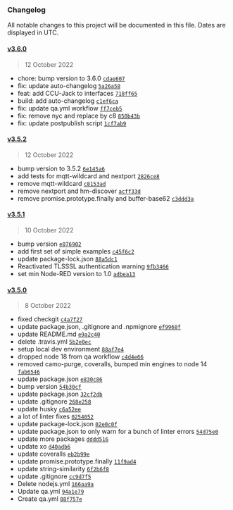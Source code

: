 ### Changelog

All notable changes to this project will be documented in this file. Dates are displayed in UTC.

#### [v3.6.0](https://github.com/ptweety/node-red-contrib-ccu/compare/v3.5.2...v3.6.0)

> 12 October 2022

- chore: bump version to 3.6.0 [`cdae607`](https://github.com/ptweety/node-red-contrib-ccu/commit/cdae607042b4700dd6887467da3d5213f836822c)
- fix: update auto-changelog [`5a26a58`](https://github.com/ptweety/node-red-contrib-ccu/commit/5a26a584561779588e1d93916c3183de0ad1df3f)
- feat: add CCU-Jack to interfaces [`718ff65`](https://github.com/ptweety/node-red-contrib-ccu/commit/718ff65264463e0a18552536bb0ce7bc3b6c50eb)
- build: add auto-changelog [`c1ef6ca`](https://github.com/ptweety/node-red-contrib-ccu/commit/c1ef6ca96c9b84b3418b5b830aa53aede1192ddf)
- fix: update qa.yml workflow [`ff7ceb5`](https://github.com/ptweety/node-red-contrib-ccu/commit/ff7ceb53ecc3b9b4a9fd81587e8d7f1e1ee8e252)
- fix: remove nyc and replace by c8 [`850b43b`](https://github.com/ptweety/node-red-contrib-ccu/commit/850b43b15e82c46cab3b4c5035efd6689980cc4d)
- fix: update postpublish script [`1cf7ab9`](https://github.com/ptweety/node-red-contrib-ccu/commit/1cf7ab9451d81cfd3976cdc474ccb3c1d527bc18)

#### [v3.5.2](https://github.com/ptweety/node-red-contrib-ccu/compare/v3.5.1...v3.5.2)

> 12 October 2022

- bump version to 3.5.2 [`6e145a6`](https://github.com/ptweety/node-red-contrib-ccu/commit/6e145a62ae59e3c4e47378744862b91c9b0e8a61)
- add tests for mqtt-wildcard and nextport [`2826ce8`](https://github.com/ptweety/node-red-contrib-ccu/commit/2826ce8feafc36ca12d05c61c210505ac88c43ab)
- remove mqtt-wildcard [`c8153ad`](https://github.com/ptweety/node-red-contrib-ccu/commit/c8153ad3522bc323735a2b541a91ee475a3b1477)
- remove nextport and hm-discover [`acff33d`](https://github.com/ptweety/node-red-contrib-ccu/commit/acff33d571d4d637bb86f68fc82c21a7d83264e1)
- remove promise.prototype.finally and buffer-base62 [`c3ddd3a`](https://github.com/ptweety/node-red-contrib-ccu/commit/c3ddd3a8622a167b1a4af1f3233b3c0202d88255)

#### [v3.5.1](https://github.com/ptweety/node-red-contrib-ccu/compare/v3.5.0...v3.5.1)

> 10 October 2022

- bump version [`e076902`](https://github.com/ptweety/node-red-contrib-ccu/commit/e076902bb64dba54e4f65c301c75315a1a350c4d)
- add first set of simple examples [`c45f6c2`](https://github.com/ptweety/node-red-contrib-ccu/commit/c45f6c2e1f1522370c2864ed9e3ce96d122b3de4)
- update package-lock.json [`88a5dc1`](https://github.com/ptweety/node-red-contrib-ccu/commit/88a5dc1df4fcee609b7d467fa5a433972aafde2e)
- Reactivated TLSSSL authentication warning [`9fb3466`](https://github.com/ptweety/node-red-contrib-ccu/commit/9fb3466d16d640b11cec22ab47fdd62c7a367d3b)
- set min Node-RED version to 1.0 [`adbea13`](https://github.com/ptweety/node-red-contrib-ccu/commit/adbea139b1d04eb0c4148034aa2af3a0aa8eb9a3)

#### [v3.5.0](https://github.com/ptweety/node-red-contrib-ccu/compare/v3.4.2...v3.5.0)

> 8 October 2022

- fixed checkgit [`c4a7f27`](https://github.com/ptweety/node-red-contrib-ccu/commit/c4a7f2716ef89a73be94ecbdbdcbb73c4ddd1475)
- update package.json, .gitignore and .npmignore [`ef9968f`](https://github.com/ptweety/node-red-contrib-ccu/commit/ef9968f7c024b8c9618235e897a7cf4bac7c71e6)
- update README.md [`e9a2c40`](https://github.com/ptweety/node-red-contrib-ccu/commit/e9a2c40976680a4bcb74c69dbf5d3baec4e133bc)
- delete .travis.yml [`5b2e0ec`](https://github.com/ptweety/node-red-contrib-ccu/commit/5b2e0ecddbb1f8baa52097b95b4474d8539d5afc)
- setup local dev environment [`88af7e4`](https://github.com/ptweety/node-red-contrib-ccu/commit/88af7e45f17591de76fc7f45ac5682171c7f4b64)
- dropped node 18 from qa workflow [`c4d4e66`](https://github.com/ptweety/node-red-contrib-ccu/commit/c4d4e663634fb4d0bea370a3aa5c3f28d1708e3a)
- removed camo-purge, coveralls, bumped min engines to node 14 [`fab6546`](https://github.com/ptweety/node-red-contrib-ccu/commit/fab65464ec44302dcd4e5ddc3d63430e14f4aa4c)
- update package.json [`e830c86`](https://github.com/ptweety/node-red-contrib-ccu/commit/e830c8625bdb1f0c041ca3d3c407c54a019c048a)
- bump version [`54b30cf`](https://github.com/ptweety/node-red-contrib-ccu/commit/54b30cf414e06f6f1212d16447f5fd7ba2d59b12)
- update package.json [`32cf2db`](https://github.com/ptweety/node-red-contrib-ccu/commit/32cf2dbf05d94127406bfb5a30dd70fd880fe400)
- update .gitignore [`268e258`](https://github.com/ptweety/node-red-contrib-ccu/commit/268e258c11a0cf1645ac6e7d36300037320c2714)
- update husky [`c6a52ee`](https://github.com/ptweety/node-red-contrib-ccu/commit/c6a52ee8cb9e03e68e3b00a4942cdea631d98ffd)
- a lot of linter fixes [`0254052`](https://github.com/ptweety/node-red-contrib-ccu/commit/0254052e47c94438a681b8b58dc8d90cf7b3bb14)
- update package-lock.json [`02e0c0f`](https://github.com/ptweety/node-red-contrib-ccu/commit/02e0c0f5e302097c95cdb46fdb9e315dd6d470fd)
- update package.json to only warn for a bunch of linter errors [`54d75e0`](https://github.com/ptweety/node-red-contrib-ccu/commit/54d75e0ba3451a12879534d1270174b72133b125)
- update more packages [`dddd516`](https://github.com/ptweety/node-red-contrib-ccu/commit/dddd516235d97f381dc04e63e94eb422a795cd77)
- update xo [`d40adb6`](https://github.com/ptweety/node-red-contrib-ccu/commit/d40adb60494f9366be7e94cf5e1390976cf64fb4)
- update coveralls [`eb2b99e`](https://github.com/ptweety/node-red-contrib-ccu/commit/eb2b99e70f709abcbdfe015040761d5e32516126)
- update promise.prototype.finally [`11f9ad4`](https://github.com/ptweety/node-red-contrib-ccu/commit/11f9ad4c3222168dee3c6ec68bbcb8d848383cbf)
- update string-similarity [`6f2b6f8`](https://github.com/ptweety/node-red-contrib-ccu/commit/6f2b6f8b470f8ed3bfe4fb2fda29752605e549f1)
- update .gitignore [`cc9d7f5`](https://github.com/ptweety/node-red-contrib-ccu/commit/cc9d7f5aa8c9c3fd23398a95f0eb735610c61e21)
- Delete nodejs.yml [`166aa9a`](https://github.com/ptweety/node-red-contrib-ccu/commit/166aa9a564197a8dfb9cbf3f6aa8dc1f5f552ce6)
- Update qa.yml [`94a1e79`](https://github.com/ptweety/node-red-contrib-ccu/commit/94a1e7902cac59a969449e5f3f2866a643651205)
- Create qa.yml [`88f757e`](https://github.com/ptweety/node-red-contrib-ccu/commit/88f757e78b09ab9944c1c86818dbe6e2693977bb)
